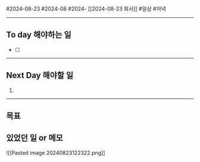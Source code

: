 #2024-08-23 #2024-08 #2024- [[2024-08-23 회사]]
#일상 #저녁 

---
## To day 해야하는 일
- [ ] 

---
## Next Day 해야할 일
1. 

---

## 목표 


## 있었던 일  or 메모

![[Pasted image 20240823122322.png]]